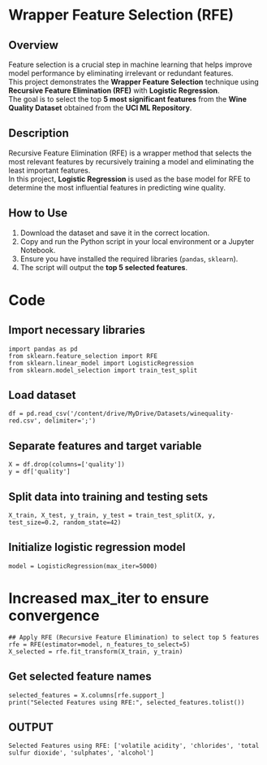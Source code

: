 # Wrapper Feature Selection (RFE)

## Overview  
Feature selection is a crucial step in machine learning that helps improve model performance by eliminating irrelevant or redundant features.  
This project demonstrates the **Wrapper Feature Selection** technique using **Recursive Feature Elimination (RFE)** with **Logistic Regression**.  
The goal is to select the top **5 most significant features** from the **Wine Quality Dataset** obtained from the **UCI ML Repository**.  

## Description  
Recursive Feature Elimination (RFE) is a wrapper method that selects the most relevant features by recursively training a model and eliminating the least important features.  
In this project, **Logistic Regression** is used as the base model for RFE to determine the most influential features in predicting wine quality.  

## How to Use  
1. Download the dataset and save it in the correct location.  
2. Copy and run the Python script in your local environment or a Jupyter Notebook.  
3. Ensure you have installed the required libraries (`pandas`, `sklearn`).  
4. The script will output the **top 5 selected features**.  

# Code  

## Import necessary libraries </br>
```
import pandas as pd 
from sklearn.feature_selection import RFE 
from sklearn.linear_model import LogisticRegression 
from sklearn.model_selection import train_test_split 
```
## Load dataset 
```
df = pd.read_csv('/content/drive/MyDrive/Datasets/winequality-red.csv', delimiter=';') 
```

## Separate features and target variable </br>
```
X = df.drop(columns=['quality']) 
y = df['quality'] 
```

## Split data into training and testing sets 
```
X_train, X_test, y_train, y_test = train_test_split(X, y, test_size=0.2, random_state=42) 
```
## Initialize logistic regression model 
```
model = LogisticRegression(max_iter=5000) 
```
# Increased max_iter to ensure convergence
```
## Apply RFE (Recursive Feature Elimination) to select top 5 features
rfe = RFE(estimator=model, n_features_to_select=5) 
X_selected = rfe.fit_transform(X_train, y_train)
```
## Get selected feature names
```
selected_features = X.columns[rfe.support_] 
print("Selected Features using RFE:", selected_features.tolist()) 
```
## OUTPUT
```
Selected Features using RFE: ['volatile acidity', 'chlorides', 'total sulfur dioxide', 'sulphates', 'alcohol']
```
